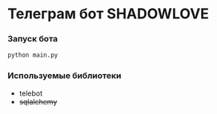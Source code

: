 # Телеграм бот SHADOWLOVE

### Запуск бота

```py
python main.py
```

### Используемые библиотеки

- telebot
- ~~sqlalchemy~~